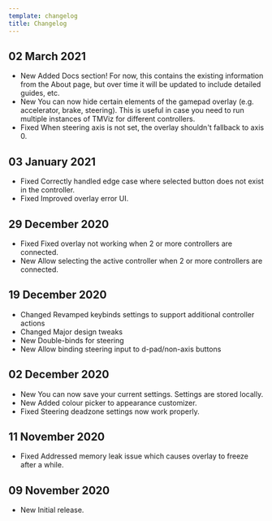 ```yaml
---
template: changelog
title: Changelog
---
```


## 02 March 2021

- <span class="feature--new">New</span> Added Docs section! For now, this contains the existing information from the About page, but over time it will be updated to include detailed guides, etc.
- <span class="feature--new">New</span> You can now hide certain elements of the gamepad overlay (e.g. accelerator, brake, steering). This is useful in case you need to run multiple instances of TMViz for different controllers.
- <span class="feature--fixed">Fixed</span> When steering axis is not set, the overlay shouldn't fallback to axis 0.

## 03 January 2021

- <span class="feature--fixed">Fixed</span> Correctly handled edge case where selected button does not exist in the controller.
- <span class="feature--fixed">Fixed</span> Improved overlay error UI.

## 29 December 2020

- <span class="feature--fixed">Fixed</span> Fixed overlay not working when 2 or more controllers are connected.
- <span class="feature--new">New</span> Allow selecting the active controller when 2 or more controllers are connected.

## 19 December 2020

- <span class="feature--changed">Changed</span> Revamped keybinds settings to support additional controller actions
- <span class="feature--changed">Changed</span> Major design tweaks
- <span class="feature--new">New</span> Double-binds for steering
- <span class="feature--new">New</span> Allow binding steering input to d-pad/non-axis buttons

## 02 December 2020

- <span class="feature--new">New</span> You can now save your current settings. Settings are stored locally.
- <span class="feature--new">New</span> Added colour picker to appearance customizer.
- <span class="feature--fixed">Fixed</span> Steering deadzone settings now work properly.

## 11 November 2020

- <span class="feature--fixed">Fixed</span> Addressed memory leak issue which causes overlay to freeze after a while.

## 09 November 2020

- <span class="feature--new">New</span> Initial release.

